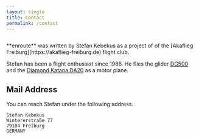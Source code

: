 ```yaml
---
layout: single
title: Contact
permalink: /contact
---
```


<figure style="width: 150px" class="align-right">
  <img src="{{ site.url }}{{ site.baseurl }}/assets/images/kebekus.jpg" alt="">
</figure>
**enroute** was written by Stefan Kebekus as a project of of the [Akaflieg Freiburg](https://akaflieg-freiburg.de) flight club.

Stefan has been a flight enthusiast since 1986. He flies the glider [DG500](https://akaflieg-freiburg.de/bilder/flugzeuge/dg505mb) and the [Diamond Katana DA20](https://akaflieg-freiburg.de/bilder/flugzeuge/katana) as a motor plane.

## Mail Address

You can reach Stefan under the following address.

```
Stefan Kebekus
Wintererstraße 77
79104 Freiburg
GERMANY
```
